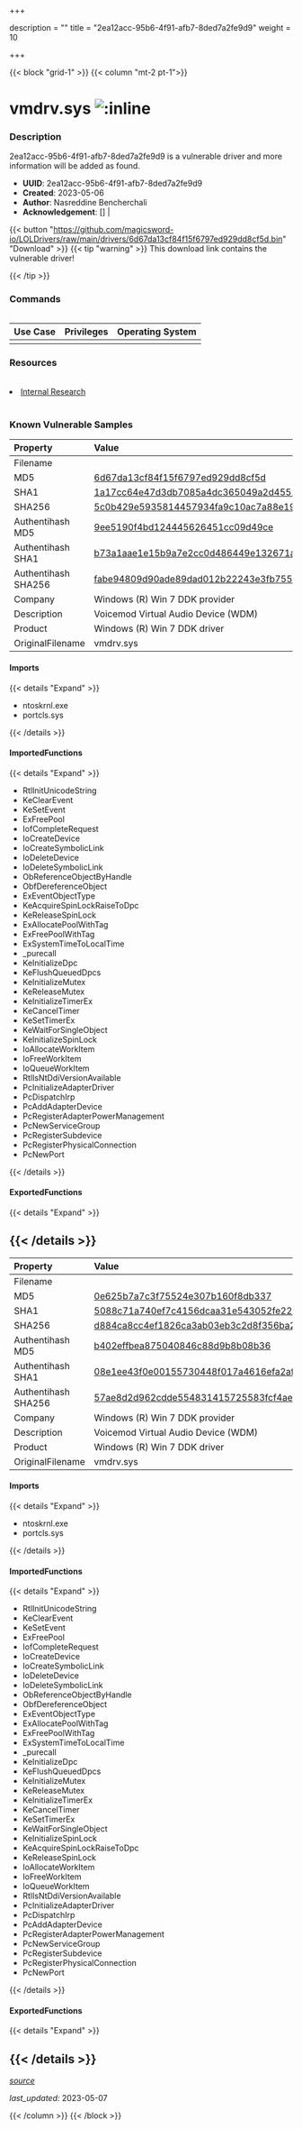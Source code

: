 +++

description = ""
title = "2ea12acc-95b6-4f91-afb7-8ded7a2fe9d9"
weight = 10

+++


{{< block "grid-1" >}}
{{< column "mt-2 pt-1">}}


# vmdrv.sys ![:inline](/images/twitter_verified.png) 


### Description

2ea12acc-95b6-4f91-afb7-8ded7a2fe9d9 is a vulnerable driver and more information will be added as found.
- **UUID**: 2ea12acc-95b6-4f91-afb7-8ded7a2fe9d9
- **Created**: 2023-05-06
- **Author**: Nasreddine Bencherchali
- **Acknowledgement**: [] | [](https://twitter.com/)

{{< button "https://github.com/magicsword-io/LOLDrivers/raw/main/drivers/6d67da13cf84f15f6797ed929dd8cf5d.bin" "Download" >}}
{{< tip "warning" >}}
This download link contains the vulnerable driver!

{{< /tip >}}

### Commands

```

```

| Use Case | Privileges | Operating System | 
|:---- | ---- | ---- |
|  |  |  |

### Resources
<br>
<li><a href="Internal Research">Internal Research</a></li>
<br>

### Known Vulnerable Samples

| Property           | Value |
|:-------------------|:------|
| Filename           |  |
| MD5                | [6d67da13cf84f15f6797ed929dd8cf5d](https://www.virustotal.com/gui/file/6d67da13cf84f15f6797ed929dd8cf5d) |
| SHA1               | [1a17cc64e47d3db7085a4dc365049a2d4552dc8a](https://www.virustotal.com/gui/file/1a17cc64e47d3db7085a4dc365049a2d4552dc8a) |
| SHA256             | [5c0b429e5935814457934fa9c10ac7a88e19068fa1bd152879e4e9b89c103921](https://www.virustotal.com/gui/file/5c0b429e5935814457934fa9c10ac7a88e19068fa1bd152879e4e9b89c103921) |
| Authentihash MD5   | [9ee5190f4bd124445626451cc09d49ce](https://www.virustotal.com/gui/search/authentihash%253A9ee5190f4bd124445626451cc09d49ce) |
| Authentihash SHA1  | [b73a1aae1e15b9a7e2cc0d486449e132671aebec](https://www.virustotal.com/gui/search/authentihash%253Ab73a1aae1e15b9a7e2cc0d486449e132671aebec) |
| Authentihash SHA256| [fabe94809d90ade89dad012b22243e3fb755a131800140f8f8b30c989c371301](https://www.virustotal.com/gui/search/authentihash%253Afabe94809d90ade89dad012b22243e3fb755a131800140f8f8b30c989c371301) |
| Company           | Windows (R) Win 7 DDK provider |
| Description       | Voicemod Virtual Audio Device (WDM) |
| Product           | Windows (R) Win 7 DDK driver |
| OriginalFilename  | vmdrv.sys |


#### Imports
{{< details "Expand" >}}
* ntoskrnl.exe
* portcls.sys

{{< /details >}}
#### ImportedFunctions
{{< details "Expand" >}}
* RtlInitUnicodeString
* KeClearEvent
* KeSetEvent
* ExFreePool
* IofCompleteRequest
* IoCreateDevice
* IoCreateSymbolicLink
* IoDeleteDevice
* IoDeleteSymbolicLink
* ObReferenceObjectByHandle
* ObfDereferenceObject
* ExEventObjectType
* KeAcquireSpinLockRaiseToDpc
* KeReleaseSpinLock
* ExAllocatePoolWithTag
* ExFreePoolWithTag
* ExSystemTimeToLocalTime
* _purecall
* KeInitializeDpc
* KeFlushQueuedDpcs
* KeInitializeMutex
* KeReleaseMutex
* KeInitializeTimerEx
* KeCancelTimer
* KeSetTimerEx
* KeWaitForSingleObject
* KeInitializeSpinLock
* IoAllocateWorkItem
* IoFreeWorkItem
* IoQueueWorkItem
* RtlIsNtDdiVersionAvailable
* PcInitializeAdapterDriver
* PcDispatchIrp
* PcAddAdapterDevice
* PcRegisterAdapterPowerManagement
* PcNewServiceGroup
* PcRegisterSubdevice
* PcRegisterPhysicalConnection
* PcNewPort

{{< /details >}}
#### ExportedFunctions
{{< details "Expand" >}}

{{< /details >}}
-----
| Property           | Value |
|:-------------------|:------|
| Filename           |  |
| MD5                | [0e625b7a7c3f75524e307b160f8db337](https://www.virustotal.com/gui/file/0e625b7a7c3f75524e307b160f8db337) |
| SHA1               | [5088c71a740ef7c4156dcaa31e543052fe226e1c](https://www.virustotal.com/gui/file/5088c71a740ef7c4156dcaa31e543052fe226e1c) |
| SHA256             | [d884ca8cc4ef1826ca3ab03eb3c2d8f356ba25f2d20db0a7d9fc251c565be7f3](https://www.virustotal.com/gui/file/d884ca8cc4ef1826ca3ab03eb3c2d8f356ba25f2d20db0a7d9fc251c565be7f3) |
| Authentihash MD5   | [b402effbea875040846c88d9b8b08b36](https://www.virustotal.com/gui/search/authentihash%253Ab402effbea875040846c88d9b8b08b36) |
| Authentihash SHA1  | [08e1ee43f0e00155730448f017a4616efa2afdf0](https://www.virustotal.com/gui/search/authentihash%253A08e1ee43f0e00155730448f017a4616efa2afdf0) |
| Authentihash SHA256| [57ae8d2d962cdde554831415725583fcf4ae5fc844c19983a7c37e31b12109a3](https://www.virustotal.com/gui/search/authentihash%253A57ae8d2d962cdde554831415725583fcf4ae5fc844c19983a7c37e31b12109a3) |
| Company           | Windows (R) Win 7 DDK provider |
| Description       | Voicemod Virtual Audio Device (WDM) |
| Product           | Windows (R) Win 7 DDK driver |
| OriginalFilename  | vmdrv.sys |


#### Imports
{{< details "Expand" >}}
* ntoskrnl.exe
* portcls.sys

{{< /details >}}
#### ImportedFunctions
{{< details "Expand" >}}
* RtlInitUnicodeString
* KeClearEvent
* KeSetEvent
* ExFreePool
* IofCompleteRequest
* IoCreateDevice
* IoCreateSymbolicLink
* IoDeleteDevice
* IoDeleteSymbolicLink
* ObReferenceObjectByHandle
* ObfDereferenceObject
* ExEventObjectType
* ExAllocatePoolWithTag
* ExFreePoolWithTag
* ExSystemTimeToLocalTime
* _purecall
* KeInitializeDpc
* KeFlushQueuedDpcs
* KeInitializeMutex
* KeReleaseMutex
* KeInitializeTimerEx
* KeCancelTimer
* KeSetTimerEx
* KeWaitForSingleObject
* KeInitializeSpinLock
* KeAcquireSpinLockRaiseToDpc
* KeReleaseSpinLock
* IoAllocateWorkItem
* IoFreeWorkItem
* IoQueueWorkItem
* RtlIsNtDdiVersionAvailable
* PcInitializeAdapterDriver
* PcDispatchIrp
* PcAddAdapterDevice
* PcRegisterAdapterPowerManagement
* PcNewServiceGroup
* PcRegisterSubdevice
* PcRegisterPhysicalConnection
* PcNewPort

{{< /details >}}
#### ExportedFunctions
{{< details "Expand" >}}

{{< /details >}}
-----



[*source*](https://github.com/magicsword-io/LOLDrivers/tree/main/yaml/2ea12acc-95b6-4f91-afb7-8ded7a2fe9d9.yaml)

*last_updated:* 2023-05-07








{{< /column >}}
{{< /block >}}
